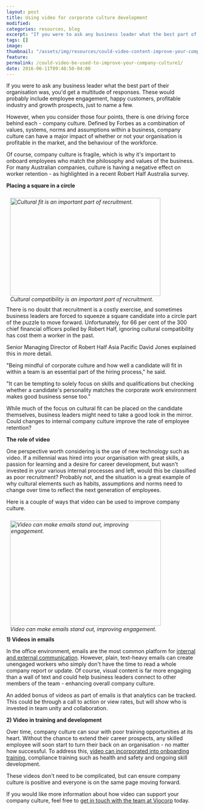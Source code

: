 ```yaml
---
layout: post
title: Using video for corporate culture development
modified:
categories: resources, blog
excerpt: "If you were to ask any business leader what the best part of their organisation was, you'd get a multitude of responses."
tags: []
image:
thumbnail: "/assets/img/resources/could-video-content-improve-your-company-culture.jpg"
feature:
permalink: /could-video-be-used-to-improve-your-company-culture1/
date: 2016-06-11T09:48:50-04:00
---
```


If you were to ask any business leader what the best part of their organisation was, you'd get a multitude of responses. These would probably include employee engagement, happy customers, profitable industry and growth prospects, just to name a few.

However, when you consider those four points, there is one driving force behind each - company culture. Defined by Forbes as a combination of values, systems, norms and assumptions within a business, company culture can have a major impact of whether or not your organisation is profitable in the market, and the behaviour of the workforce.

Of course, company culture is fragile, which is why it's important to onboard employees who match the philosophy and values of the business. For many Australian companies, culture is having a negative effect on worker retention - as highlighted in a recent Robert Half Australia survey.

<strong>Placing a square in a circle</strong>
<div class="inlineImageWrapper" style="padding-right: 3px; float: left; margin: 10px !important; width: 100% !important; height: auto !important;"><figure style="margin: 0px!important; font-style: italic!important;"><img id="14108320" class="inlineImage" src="http://pictures.castleford.com.au/x_0_0_0_14108320_800.jpg" alt="Cultural fit is an important part of recruitment. " width="396" height="258" /></figure><figure style="margin: 0px!important; font-style: italic!important;">Cultural compatibility is an important part of recruitment.</figure></div>
There is no doubt that recruitment is a costly exercise, and sometimes business leaders are forced to squeeze a square candidate into a circle part of the puzzle to move forward. Unfortunately, for 66 per cent of the 300 chief financial officers polled by Robert Half, ignoring cultural compatibility has cost them a worker in the past.

Senior Managing Director of Robert Half Asia Pacific David Jones explained this in more detail.

"Being mindful of corporate culture and how well a candidate will fit in within a team is an essential part of the hiring process," he said.

"It can be tempting to solely focus on skills and qualifications but checking whether a candidate's personality matches the corporate work environment makes good business sense too."

While much of the focus on cultural fit can be placed on the candidate themselves, business leaders might need to take a good look in the mirror. Could changes to internal company culture improve the rate of employee retention?

<strong>The role of video</strong>

One perspective worth considering is the use of new technology such as video. If a millennial was hired into your organisation with great skills, a passion for learning and a desire for career development, but wasn't invested in your various internal processes and left, would this be classified as poor recruitment? Probably not, and the situation is a great example of why cultural elements such as habits, assumptions and norms need to change over time to reflect the next generation of employees.

Here is a couple of ways that video can be used to improve company culture.
<div class="inlineImageWrapper" style="padding-right: 3px; float: left; margin: 10px !important; width: 100% !important; height: auto !important;"><figure style="margin: 0px!important; font-style: italic!important;"><img id="14104843" class="inlineImage" src="http://pictures.castleford.com.au/x_0_0_0_14104843_800.jpg" alt="Video can make emails stand out, improving engagement." width="397" height="277" /></figure><figure style="margin: 0px!important; font-style: italic!important;">Video can make emails stand out, improving engagement.</figure></div>
<strong>1) Videos in emails</strong>

In the office environment, emails are the most common platform for <a href="/want-engagement-add-video-to-your-email/">internal and external communication</a>. However, plain, text-heavy emails can create unengaged workers who simply don't have the time to read a whole company report or update. Of course, visual content is far more engaging than a wall of text and could help business leaders connect to other members of the team - enhancing overall company culture.

An added bonus of videos as part of emails is that analytics can be tracked. This could be through a call to action or view rates, but will show who is invested in team unity and collaboration.

<strong>2) Video in training and development</strong>

Over time, company culture can sour with poor training opportunities at its heart. Without the chance to extend their career prospects, any skilled employee will soon start to turn their back on an organisation - no matter how successful. To address this, <a href="/benefits-of-using-video-for-workplace-training/">video can incorporated into onboarding training</a>, compliance training such as health and safety and ongoing skill development.

These videos don't need to be complicated, but can ensure company culture is positive and everyone is on the same page moving forward.

If you would like more information about how video can support your company culture, feel free to <a href="/general-enquiry/">get in touch with the team at Viocorp</a> today.